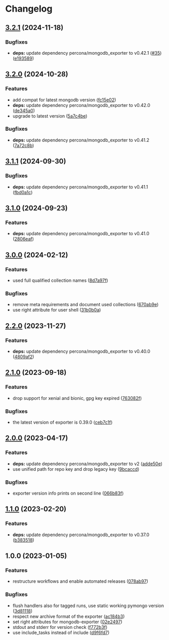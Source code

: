 # Changelog

## [3.2.1](https://github.com/rolehippie/mongodb/compare/v3.2.0...v3.2.1) (2024-11-18)


### Bugfixes

* **deps:** update dependency percona/mongodb_exporter to v0.42.1 ([#35](https://github.com/rolehippie/mongodb/issues/35)) ([e193589](https://github.com/rolehippie/mongodb/commit/e1935893bdd7ebf27533c9c4746f8dfe28a88ecd))

## [3.2.0](https://github.com/rolehippie/mongodb/compare/v3.1.1...v3.2.0) (2024-10-28)


### Features

* add compat for latest mongodb version ([fc15e02](https://github.com/rolehippie/mongodb/commit/fc15e02e7b14e14b6b4aa353c90e64273c1742cf))
* **deps:** update dependency percona/mongodb_exporter to v0.42.0 ([de345a0](https://github.com/rolehippie/mongodb/commit/de345a0ca63cf7150a8864723c6125f291f8f8f1))
* upgrade to latest version ([5a7c4be](https://github.com/rolehippie/mongodb/commit/5a7c4be02b3ba757f9a60316e7c270ac114e3fb2))


### Bugfixes

* **deps:** update dependency percona/mongodb_exporter to v0.41.2 ([7a72c8b](https://github.com/rolehippie/mongodb/commit/7a72c8b35a8854de7549c708620a2d8c36c790b4))

## [3.1.1](https://github.com/rolehippie/mongodb/compare/v3.1.0...v3.1.1) (2024-09-30)


### Bugfixes

* **deps:** update dependency percona/mongodb_exporter to v0.41.1 ([fbd0a1c](https://github.com/rolehippie/mongodb/commit/fbd0a1c315ddae007566bb4b0fecc48b315630f2))

## [3.1.0](https://github.com/rolehippie/mongodb/compare/v3.0.0...v3.1.0) (2024-09-23)


### Features

* **deps:** update dependency percona/mongodb_exporter to v0.41.0 ([2806eaf](https://github.com/rolehippie/mongodb/commit/2806eaf55cf2db8bb4b66dcd2761ec3d8ddb10bc))

## [3.0.0](https://github.com/rolehippie/mongodb/compare/v2.2.0...v3.0.0) (2024-02-12)


### Features

* used full qualified collection names ([8d7a97f](https://github.com/rolehippie/mongodb/commit/8d7a97f8067419adeb47fe0633912c02c1471edb))


### Bugfixes

* remove meta requirements and document used collections ([670ab9e](https://github.com/rolehippie/mongodb/commit/670ab9e7c51e75942eadc8db68be850e00642ba8))
* use right attribute for user shell ([31b0b0a](https://github.com/rolehippie/mongodb/commit/31b0b0a33e2a349a908737cce759935ecbab3d2b))

## [2.2.0](https://github.com/rolehippie/mongodb/compare/v2.1.0...v2.2.0) (2023-11-27)


### Features

* **deps:** update dependency percona/mongodb_exporter to v0.40.0 ([4809af2](https://github.com/rolehippie/mongodb/commit/4809af23379c1c8eecb2067c754584f7aa545ba8))

## [2.1.0](https://github.com/rolehippie/mongodb/compare/v2.0.0...v2.1.0) (2023-09-18)


### Features

* drop support for xenial and bionic, gpg key expired ([763082f](https://github.com/rolehippie/mongodb/commit/763082f3c1a945775080d11c9a84c8e410e64079))


### Bugfixes

* the latest version of exporter is 0.39.0 ([ceb7c1f](https://github.com/rolehippie/mongodb/commit/ceb7c1ffa2dd996fc9c1df7decc28142e5997743))

## [2.0.0](https://github.com/rolehippie/mongodb/compare/v1.1.0...v2.0.0) (2023-04-17)


### Features

* **deps:** update dependency percona/mongodb_exporter to v2 ([adde50e](https://github.com/rolehippie/mongodb/commit/adde50e80077052e3cffda25a49c1432b04f8d1b))
* use unified path for repo key and drop legacy key ([9bcaccd](https://github.com/rolehippie/mongodb/commit/9bcaccdb6cff83bc54e0ab6eded7269e9af50f43))


### Bugfixes

* exporter version info prints on second line ([066b83f](https://github.com/rolehippie/mongodb/commit/066b83ff53bd73cdc8440ae40a5f0aea27f45239))

## [1.1.0](https://github.com/rolehippie/mongodb/compare/v1.0.0...v1.1.0) (2023-02-20)


### Features

* **deps:** update dependency percona/mongodb_exporter to v0.37.0 ([b383518](https://github.com/rolehippie/mongodb/commit/b3835188879fb13271df0e31de0dfb7a460abe61))

## 1.0.0 (2023-01-05)


### Features

* restructure workflows and enable automated releases ([078ab97](https://github.com/rolehippie/mongodb/commit/078ab9745003be217f8cff35132766384ef2742b))


### Bugfixes

* flush handlers also for tagged runs, use static working pymongo version ([3d81118](https://github.com/rolehippie/mongodb/commit/3d8111826bd298b7636e81400052bd988822eac2))
* respect new archive format of the exporter ([ac184b3](https://github.com/rolehippie/mongodb/commit/ac184b319d7b5910aab5e76a136dee4a14e18fcf))
* set right attributes for mongodb-exporter ([02e2497](https://github.com/rolehippie/mongodb/commit/02e249799f214472162f41398ef6d4e6e3c84196))
* stdout and stderr for version check ([f772b3f](https://github.com/rolehippie/mongodb/commit/f772b3f8dd6dc3c175412736801bb48b885df8f0))
* use include_tasks instead of include ([d9f6fd7](https://github.com/rolehippie/mongodb/commit/d9f6fd7540cb9a5c6ae47d678ae64aacd3e43b80))
